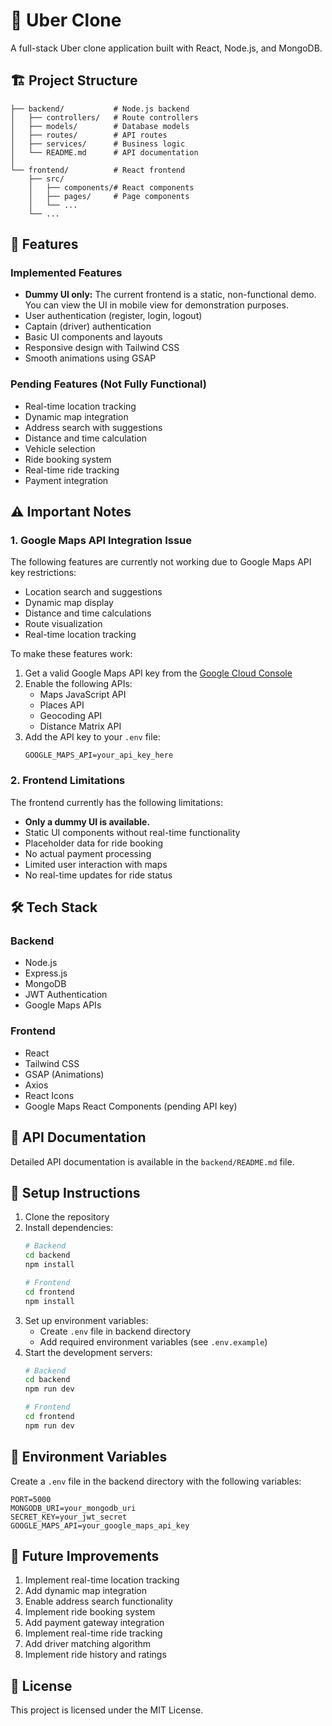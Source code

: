 # 🚗 Uber Clone

A full-stack Uber clone application built with React, Node.js, and MongoDB.

## 🏗️ Project Structure

```
├── backend/           # Node.js backend
│   ├── controllers/   # Route controllers
│   ├── models/        # Database models
│   ├── routes/        # API routes
│   ├── services/      # Business logic
│   └── README.md      # API documentation
│
└── frontend/          # React frontend
    ├── src/
    │   ├── components/# React components
    │   ├── pages/     # Page components
    │   └── ...
    └── ...
```

## 🚀 Features

### Implemented Features
- **Dummy UI only:** The current frontend is a static, non-functional demo. You can view the UI in mobile view for demonstration purposes.
- User authentication (register, login, logout)
- Captain (driver) authentication
- Basic UI components and layouts
- Responsive design with Tailwind CSS
- Smooth animations using GSAP

### Pending Features (Not Fully Functional)
- Real-time location tracking
- Dynamic map integration
- Address search with suggestions
- Distance and time calculation
- Vehicle selection
- Ride booking system
- Real-time ride tracking
- Payment integration

## ⚠️ Important Notes

### 1. Google Maps API Integration Issue

The following features are currently not working due to Google Maps API key restrictions:
- Location search and suggestions
- Dynamic map display
- Distance and time calculations
- Route visualization
- Real-time location tracking

To make these features work:

1. Get a valid Google Maps API key from the [Google Cloud Console](https://console.cloud.google.com/)
2. Enable the following APIs:
   - Maps JavaScript API
   - Places API
   - Geocoding API
   - Distance Matrix API
3. Add the API key to your `.env` file:
   ```
   GOOGLE_MAPS_API=your_api_key_here
   ```

### 2. Frontend Limitations

The frontend currently has the following limitations:
- **Only a dummy UI is available.**
- Static UI components without real-time functionality
- Placeholder data for ride booking
- No actual payment processing
- Limited user interaction with maps
- No real-time updates for ride status

## 🛠️ Tech Stack

### Backend
- Node.js
- Express.js
- MongoDB
- JWT Authentication
- Google Maps APIs

### Frontend
- React
- Tailwind CSS
- GSAP (Animations)
- Axios
- React Icons
- Google Maps React Components (pending API key)

## 📝 API Documentation

Detailed API documentation is available in the `backend/README.md` file.

## 🔧 Setup Instructions

1. Clone the repository
2. Install dependencies:
   ```bash
   # Backend
   cd backend
   npm install

   # Frontend
   cd frontend
   npm install
   ```
3. Set up environment variables:
   - Create `.env` file in backend directory
   - Add required environment variables (see `.env.example`)
4. Start the development servers:
   ```bash
   # Backend
   cd backend
   npm run dev

   # Frontend
   cd frontend
   npm run dev
   ```

## 🔐 Environment Variables

Create a `.env` file in the backend directory with the following variables:

```env
PORT=5000
MONGODB_URI=your_mongodb_uri
SECRET_KEY=your_jwt_secret
GOOGLE_MAPS_API=your_google_maps_api_key
```

## 🎯 Future Improvements

1. Implement real-time location tracking
2. Add dynamic map integration
3. Enable address search functionality
4. Implement ride booking system
5. Add payment gateway integration
6. Implement real-time ride tracking
7. Add driver matching algorithm
8. Implement ride history and ratings

## 📄 License

This project is licensed under the MIT License.